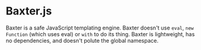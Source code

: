 # Baxter.js

Baxter is a safe JavaScript templating engine. Baxter doesn't use `eval`, `new Function` (which uses eval) or `with` to do its thing. Baxter is lightweight, has no dependencies, and doesn't polute the global namespace.
